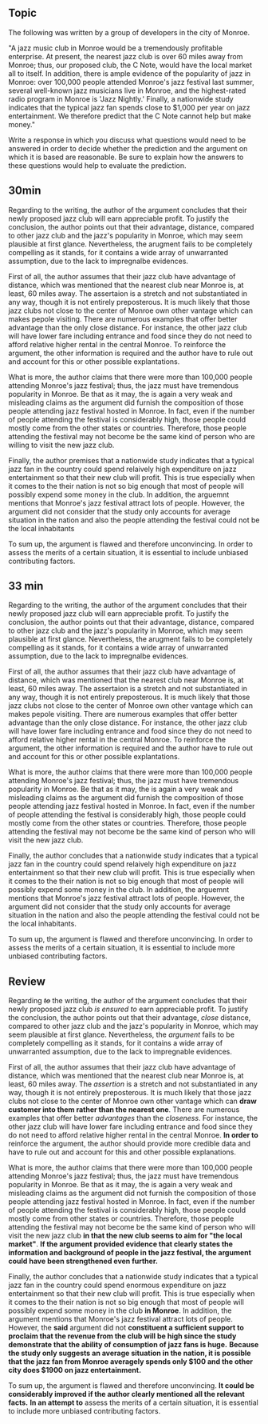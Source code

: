 ## Topic
The following was written by a group of developers in the city of Monroe.

"A jazz music club in Monroe would be a tremendously profitable enterprise. At present, the nearest jazz club is over 60 miles away from Monroe; thus, our proposed club, the C Note, would have the local market all to itself. In addition, there is ample evidence of the popularity of jazz in Monroe: over 100,000 people attended Monroe's jazz festival last summer, several well-known jazz musicians live in Monroe, and the highest-rated radio program in Monroe is 'Jazz Nightly.' Finally, a nationwide study indicates that the typical jazz fan spends close to $1,000 per year on jazz entertainment. We therefore predict that the C Note cannot help but make money."

Write a response in which you discuss what questions would need to be answered in order to decide whether the prediction and the argument on which it is based are reasonable. Be sure to explain how the answers to these questions would help to evaluate the prediction.

## 30min
Regarding to the writing, the author of the  argument concludes that their newly proposed jazz club will earn appreciable profit. To justify the conclusion, the author points out that their advantage, distance, compared to other jazz club and the jazz's popularity in Monroe, which may seem plausible at first glance. Nevertheless, the arugment fails to be completely compelling as it stands, for it contains a wide array of unwarranted assumption, due to the lack to impregnalbe evidences.

First of all, the author assumes that their jazz club have advantage of distance, which was mentioned that the nearest club near Monroe is, at least, 60 miles away. The assertaion is a stretch and not substantiated in any way, though it is not entirely preposterous. It is much likely that those jazz clubs not close to the center of Monroe own other vantage which can makes pepole visiting. There are numerous examples that offer better advantage than the only close distance. For instance, the other jazz club will have lower fare including entrance and food since they do not need to afford relative higher rental in the central Monroe. To reinforce the argument, the other information is required and the author have to rule out and account for this or other possible explantations.

What is more, the author claims that there were more than 100,000 people attending Monroe's jazz festival; thus, the jazz must have tremendous popularity in Monroe. Be that as it may, the is again a very weak and misleading claims as the argument did furnish the composition of those people attending jazz festival hosted in Monroe. In fact, even if the number of people attending the festival is considerably high, those people could mostly come from the other states or countries. Therefore, those people attending the festival may not become be the same kind of person who are willing to visit the new jazz club. 

Finally, the author premises that a nationwide study indicates that a typical jazz fan in the country could spend relaively high expenditure on jazz entertainment so that their new club will profit. This is true especially when it comes to the their nation is not so big enough that most of people will possibly expend some money in the club. In addition, the arguemnt mentions that Monroe's jazz festival attract lots of people. However, the argument did not consider that the study only accounts for average situation in the nation and also the people attending the festival could not be the local inhabitants

To sum up, the argument is flawed and therefore unconvincing. In order to assess the merits of a certain situation, it is essential to include unbiased contributing factors.

## 33 min
Regarding to the writing, the author of the  argument concludes that their newly proposed jazz club will earn appreciable profit. To justify the conclusion, the author points out that their advantage, distance, compared to other jazz club and the jazz's popularity in Monroe, which may seem plausible at first glance. Nevertheless, the arugment fails to be completely compelling as it stands, for it contains a wide array of unwarranted assumption, due to the lack to impregnalbe evidences.

First of all, the author assumes that their jazz club have advantage of distance, which was mentioned that the nearest club near Monroe is, at least, 60 miles away. The assertaion is a stretch and not substantiated in any way, though it is not entirely preposterous. It is much likely that those jazz clubs not close to the center of Monroe own other vantage which can makes pepole visiting. There are numerous examples that offer better advantage than the only close distance. For instance, the other jazz club will have lower fare including entrance and food since they do not need to afford relative higher rental in the central Monroe. To reinforce the argument, the other information is required and the author have to rule out and account for this or other possible explantations.

What is more, the author claims that there were more than 100,000 people attending Monroe's jazz festival; thus, the jazz must have tremendous popularity in Monroe. Be that as it may, the is again a very weak and misleading claims as the argument did furnish the composition of those people attending jazz festival hosted in Monroe. In fact, even if the number of people attending the festival is considerably high, those people could mostly come from the other states or countries. Therefore, those people attending the festival may not become be the same kind of person who will visit the new jazz club. 

Finally, the author concludes that a nationwide study indicates that a typical jazz fan in the country could spend relaively high expenditure on jazz entertainment so that their new club will profit. This is true especially when it comes to the their nation is not so big enough that most of people will possibly expend some money in the club. In addition, the arguemnt mentions that Monroe's jazz festival attract lots of people. However, the argument did not consider that the study only accounts for average situation in the nation and also the people attending the festival could not be the local inhabitants.

To sum up, the argument is flawed and therefore unconvincing. In order to assess the merits of a certain situation, it is essential to include more unbiased contributing factors.

## Review
Regarding *~~to~~* the writing, the author of the  argument concludes that their newly proposed jazz club *is ensured to* earn appreciable profit. To justify the conclusion, the author points out that their advantage, *close* distance, compared to other jazz club and the jazz's popularity in Monroe, which may seem plausible at first glance. Nevertheless, the *argument* fails to be completely compelling as it stands, for it contains a wide array of unwarranted assumption, due to the lack to impregnable evidences.

First of all, the author assumes that their jazz club have advantage of distance, which was mentioned that the nearest club near Monroe is, at least, 60 miles away. The *assertion* is a stretch and not substantiated in any way, though it is not entirely preposterous. It is much likely that those jazz clubs not close to the center of Monroe own other vantage which can **draw customer into them rather than the nearest one**. There are numerous examples that offer better *advantages* than the *closeness*. For instance, the other jazz club will have lower fare including entrance and food since they do not need to afford relative higher rental in the central Monroe. **In order to** reinforce the argument, the author should provide more credible data and have to rule out and account for this and other possible explanations.

What is more, the author claims that there were more than 100,000 people attending Monroe's jazz festival; thus, the jazz must have tremendous popularity in Monroe. Be that as it may, the is again a very weak and misleading claims as the argument did not furnish the composition of those people attending jazz festival hosted in Monroe. In fact, even if the number of people attending the festival is considerably high, those people could mostly come from other states or countries. Therefore, those people attending the festival may not become be the same kind of person who will visit the new jazz club **in that the new club seems to aim for "the local market"**. **If the argument provided evidence that clearly states the information and background of people in the jazz festival, the argument could have been strengthened even further.**

Finally, the author concludes that a nationwide study indicates that a typical jazz fan in the country could spend enormous expenditure on jazz entertainment so that their new club will profit. This is true especially when it comes to the their nation is not so big enough that most of people will possibly expend some money in the club **in Monroe**. In addition, the argument mentions that Monroe's jazz festival attract lots of people. However, the **said** argument did not **constituent a sufficient support to proclaim that the revenue from the club will be high since the study demonstrate that the ability of consumption of jazz fans is huge.** **Because the study only suggests an average situation in the nation, it is possible that the jazz fan from Monroe averagely spends only $100 and the other city does $1900  on jazz entertainment.**

To sum up, the argument is flawed and therefore unconvincing. **It could be considerably improved if the author clearly mentioned all the relevant facts.** **In an attempt to** assess the merits of a certain situation, it is essential to include more unbiased contributing factors.